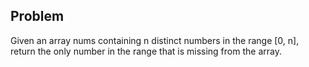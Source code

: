## Problem

Given an array nums containing n distinct numbers in the range [0, n], return the only number in the range that is missing from the array.
